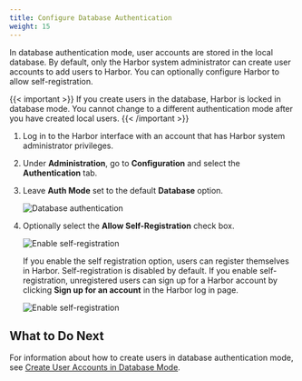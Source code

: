 ```yaml
---
title: Configure Database Authentication
weight: 15
---
```


In database authentication mode, user accounts are stored in the local database. By default, only the Harbor system administrator can create user accounts to add users to Harbor. You can optionally configure Harbor to allow self-registration.  

{{< important >}}
If you create users in the database, Harbor is locked in database mode. You cannot change to a different authentication mode after you have created local users.
{{< /important >}}

1. Log in to the Harbor interface with an account that has Harbor system administrator privileges.
1. Under **Administration**, go to **Configuration** and select the **Authentication** tab.
1. Leave **Auth Mode** set to the default **Database** option.

   ![Database authentication](../../../img/db-auth.png)
   
1. Optionally select the **Allow Self-Registration** check box.

   ![Enable self-registration](../../../img/new-self-reg.png)
    
   If you enable the self registration option, users can register themselves in Harbor. Self-registration is disabled by default. If you enable self-registration, unregistered users can sign up for a Harbor account by clicking **Sign up for an account** in the Harbor log in page.
    
    ![Enable self-registration](../../../img/self-registration-login.png)
    
## What to Do Next

For information about how to create users in database authentication mode, see [Create User Accounts in Database Mode](../managing-users/create-users-db.md).
